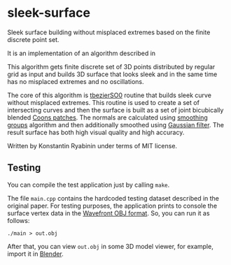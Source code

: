 # sleek-surface
Sleek surface building without misplaced extremes based on the finite discrete point set.

It is an implementation of an algorithm described in <URL>

This algorithm gets finite discrete set of 3D points distributed by regular grid as input and builds 3D surface that looks sleek and in the same time has no misplaced extremes and no oscillations.

The core of this algorithm is [tbezierSO0](https://github.com/icosaeder/tbezier) routine that builds sleek curve without misplaced extremes. This routine is used to create a set of intersecting curves and then the surface is built as a set of joint bicubically blended [Coons patches](https://en.wikipedia.org/wiki/Coons_patch). The normals are calculated using [smoothing groups](https://en.wikipedia.org/wiki/Smoothing_group) algorithm and then additionally smoothed using [Gaussian filter](https://en.wikipedia.org/wiki/Gaussian_filter). The result surface has both high visual quality and high accuracy.

Written by Konstantin Ryabinin under terms of MIT license.

## Testing

You can compile the test application just by calling `make`.

The file `main.cpp` contains the hardcoded testing dataset described in the original paper. For testing purposes, the application prints to console the surface vertex data in the [Wavefront OBJ format](https://en.wikipedia.org/wiki/Wavefront_.obj_file). So, you can run it as follows:
```
./main > out.obj
```
After that, you can view `out.obj` in some 3D model viewer, for example, import it in [Blender](https://www.blender.org/).
